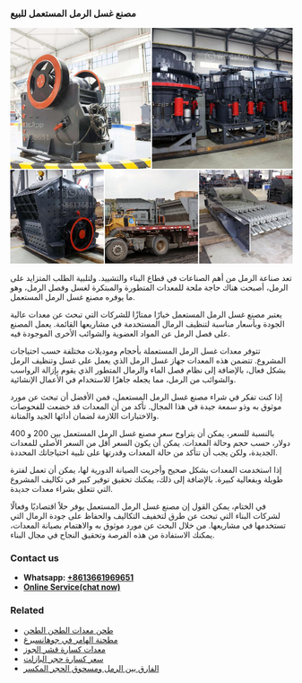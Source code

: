 <h3>مصنع غسل الرمل المستعمل للبيع</h3><img src='1701853612.jpg' alt=''><p>تعد صناعة الرمل من أهم الصناعات في قطاع البناء والتشييد. ولتلبية الطلب المتزايد على الرمل، أصبحت هناك حاجة ملحة للمعدات المتطورة والمبتكرة لغسل وفصل الرمل، وهو ما يوفره مصنع غسل الرمل المستعمل.</p><p>يعتبر مصنع غسل الرمل المستعمل خيارًا ممتازًا للشركات التي تبحث عن معدات عالية الجودة وبأسعار مناسبة لتنظيف الرمال المستخدمة في مشاريعها القائمة. يعمل المصنع على فصل الرمل عن المواد العضوية والشوائب الأخرى الموجودة فيه.</p><p>تتوفر معدات غسل الرمل المستعملة بأحجام وموديلات مختلفة حسب احتياجات المشروع. تتضمن هذه المعدات جهاز غسل الرمل الذي يعمل على غسل وتنظيف الرمل بشكل فعال، بالإضافة إلى نظام فصل الماء والرمال المتطور الذي يقوم بإزالة الرواسب والشوائب من الرمل، مما يجعله جاهزًا للاستخدام في الأعمال الإنشائية.</p><p>إذا كنت تفكر في شراء مصنع غسل الرمل المستعمل، فمن الأفضل أن تبحث عن مورد موثوق به وذو سمعة جيدة في هذا المجال. تأكد من أن المعدات قد خضعت للفحوصات والاختبارات اللازمة لضمان أدائها الجيد والمتانة.</p><p>بالنسبة للسعر، يمكن أن يتراوح سعر مصنع غسل الرمل المستعمل بين 200 و 400 دولار، حسب حجم وحالة المعدات. يمكن أن يكون السعر أقل من السعر الأصلي للمعدات الجديدة، ولكن يجب أن تتأكد من حالة المعدات وقدرتها على تلبية احتياجاتك المحددة.</p><p>إذا استخدمت المعدات بشكل صحيح وأجريت الصيانة الدورية لها، يمكن أن تعمل لفترة طويلة وبفعالية كبيرة. بالإضافة إلى ذلك، يمكنك تحقيق توفير كبير في تكاليف المشروع التي تتعلق بشراء معدات جديدة.</p><p>في الختام، يمكن القول إن مصنع غسل الرمل المستعمل يوفر حلاً اقتصاديًا وفعالًا لشركات البناء التي تبحث عن طرق لتخفيف التكاليف والحفاظ على جودة الرمال التي تستخدمها في مشاريعها. من خلال البحث عن مورد موثوق به والاهتمام بصيانة المعدات، يمكنك الاستفادة من هذه الفرصة وتحقيق النجاح في مجال البناء.</p><h3>Contact us</h3><ul><li><strong>Whatsapp:&nbsp;<a href="https://wa.me/8613661969651">+8613661969651</a></strong></li><li><a href="https://swt.shibang-china.com/?git&amp;zhl&amp;مصنع غسل الرمل المستعمل للبيع"><strong>Online Service(chat now)</strong></a></li></ul><h3>Related</h3><ul><li><a href='طحن معدات الطحن الطحن.md'>طحن معدات الطحن الطحن</a></li><li><a href='مطحنة الهامر في جوهانسبرغ.md'>مطحنة الهامر في جوهانسبرغ</a></li><li><a href='معدات كسارة قشر الجوز.md'>معدات كسارة قشر الجوز</a></li><li><a href='سعر كسارة حجر البازلت.md'>سعر كسارة حجر البازلت</a></li><li><a href='الفارق بين الرمل ومسحوق الحجر المكسر.md'>الفارق بين الرمل ومسحوق الحجر المكسر</a></li></ul>